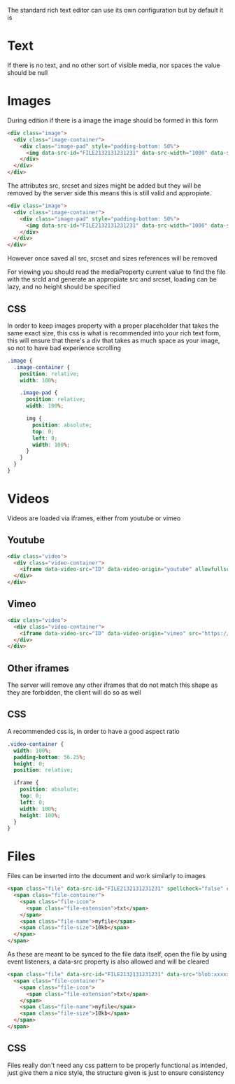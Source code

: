 The standard rich text editor can use its own configuration but by default it is

# Text

If there is no text, and no other sort of visible media, nor spaces the value should be null

# Images

During edition if there is a image the image should be formed in this form

```html
<div class="image">
  <div class="image-container">
    <div class="image-pad" style="padding-bottom: 50%">
      <img data-src-id="FILE2132131231231" data-src-width="1000" data-src-height="500">
    </div>
  </div>
</div>
```

The attributes src, srcset and sizes might be added but they will be removed by the server side this means this
is still valid and appropiate.

```html
<div class="image">
  <div class="image-container">
    <div class="image-pad" style="padding-bottom: 50%">
      <img data-src-id="FILE2132131231231" data-src-width="1000" data-src-height="500" src="blob:xxxxxx" srcset="etc..." sizes="70vw">
    </div>
  </div>
</div>
```

However once saved all src, srcset and sizes references will be removed

For viewing you should read the mediaProperty current value to find the file with the srcId and generate an appropiate
src and srcset, loading can be lazy, and no height should be specified

## CSS

In order to keep images property with a proper placeholder that takes the same exact size, this css is what is recommended
into your rich text form, this will ensure that there's a div that takes as much space as your image, so not to have bad
experience scrolling

```scss
.image {
  .image-container {
    position: relative;
    width: 100%;

    .image-pad {
      position: relative;
      width: 100%;

      img {
        position: absolute;
        top: 0;
        left: 0;
        width: 100%;
      }
    }
  }
}
```

# Videos

Videos are loaded via iframes, either from youtube or vimeo

## Youtube

```html
<div class="video">
  <div class="video-container">
    <iframe data-video-src="ID" data-video-origin="youtube" allowfullscreen frameborder="0"></iframe>
  </div>
</div>
```

## Vimeo

```html
<div class="video">
  <div class="video-container">
    <iframe data-video-src="ID" data-video-origin="vimeo" src="https://player.vimeo.com/video/ID?title=0&byline=0&portrait=0&badge=0" frameborder="0" allowfullscreen>
  </div>
</div>
```

## Other iframes

The server will remove any other iframes that do not match this shape as they are forbidden, the client will do so as well

## CSS

A recommended css is, in order to have a good aspect ratio

```scss
.video-container {
  width: 100%;
  padding-bottom: 56.25%;
  height: 0;
  position: relative;

  iframe {
    position: absolute;
    top: 0;
    left: 0;
    width: 100%;
    height: 100%;
  }
}
```

# Files

Files can be inserted into the document and work similarly to images

```html
<span class="file" data-src-id="FILE2132131231231" spellcheck="false" contenteditable="false">
  <span class="file-container">
    <span class="file-icon">
      <span class="file-extension">txt</span>
    </span>
    <span class="file-name">myfile</span>
    <span class="file-size">10kb</span>
  </span>
</span>
```

As these are meant to be synced to the file data itself, open the file by using event listeners, a data-src property is also
allowed and will be cleared

```html
<span class="file" data-src-id="FILE2132131231231" data-src="blob:xxxxxx" spellcheck="false" contenteditable="false">
  <span class="file-container">
    <span class="file-icon">
      <span class="file-extension">txt</span>
    </span>
    <span class="file-name">myfile</span>
    <span class="file-size">10kb</span>
  </span>
</span>
```

## CSS

Files really don't need any css pattern to be properly functional as intended, just give them a nice style, the structure
given is just to ensure consistency